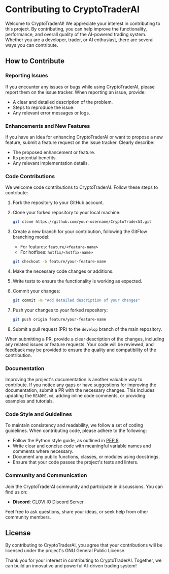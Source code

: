 # Contributing to CryptoTraderAI

Welcome to CryptoTraderAI! We appreciate your interest in contributing to this project. By contributing, you can help improve the functionality, performance, and overall quality of the AI-powered trading system. Whether you are a developer, trader, or AI enthusiast, there are several ways you can contribute.

## How to Contribute

### Reporting Issues
If you encounter any issues or bugs while using CryptoTraderAI, please report them on the issue tracker. When reporting an issue, provide:
- A clear and detailed description of the problem.
- Steps to reproduce the issue.
- Any relevant error messages or logs.

### Enhancements and New Features
If you have an idea for enhancing CryptoTraderAI or want to propose a new feature, submit a feature request on the issue tracker. Clearly describe:
- The proposed enhancement or feature.
- Its potential benefits.
- Any relevant implementation details.

### Code Contributions
We welcome code contributions to CryptoTraderAI. Follow these steps to contribute:

1. Fork the repository to your GitHub account.
2. Clone your forked repository to your local machine:

    ```sh
    git clone https://github.com/your-username/CryptoTraderAI.git
    ```

3. Create a new branch for your contribution, following the GitFlow branching model:
   - For features: `feature/<feature-name>`
   - For hotfixes: `hotfix/<hotfix-name>`

    ```sh
    git checkout -b feature/your-feature-name
    ```

4. Make the necessary code changes or additions.
5. Write tests to ensure the functionality is working as expected.
6. Commit your changes:

    ```sh
    git commit -m "Add detailed description of your changes"
    ```

7. Push your changes to your forked repository:

    ```sh
    git push origin feature/your-feature-name
    ```

8. Submit a pull request (PR) to the `develop` branch of the main repository.

When submitting a PR, provide a clear description of the changes, including any related issues or feature requests. Your code will be reviewed, and feedback may be provided to ensure the quality and compatibility of the contribution.

### Documentation
Improving the project's documentation is another valuable way to contribute. If you notice any gaps or have suggestions for improving the documentation, submit a PR with the necessary changes. This includes updating the `README.md`, adding inline code comments, or providing examples and tutorials.

### Code Style and Guidelines
To maintain consistency and readability, we follow a set of coding guidelines. When contributing code, please adhere to the following:

- Follow the Python style guide, as outlined in [PEP 8](https://www.python.org/dev/peps/pep-0008/).
- Write clear and concise code with meaningful variable names and comments where necessary.
- Document any public functions, classes, or modules using docstrings.
- Ensure that your code passes the project's tests and linters.

### Community and Communication
Join the CryptoTraderAI community and participate in discussions. You can find us on:
- **Discord**: CLOVI.IO Discord Server

Feel free to ask questions, share your ideas, or seek help from other community members.

## License
By contributing to CryptoTraderAI, you agree that your contributions will be licensed under the project's GNU General Public License.

Thank you for your interest in contributing to CryptoTraderAI. Together, we can build an innovative and powerful AI-driven trading system!
